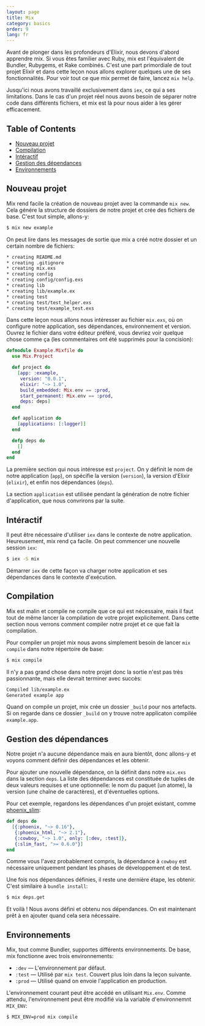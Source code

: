 ```yaml
---
layout: page
title: Mix
category: basics
order: 9
lang: fr
---
```


Avant de plonger dans les profondeurs d'Elixir, nous devons d'abord apprendre mix. Si vous êtes familier avec Ruby, mix est l'équivalent de Bundler, Rubygems, et Rake combinés. C'est une part primordiale de tout projet Elixir et dans cette leçon nous allons explorer quelques une de ses fonctionnalités. Pour voir tout ce que mix permet de faire, lancez `mix help`.

Jusqu'ici nous avons travaillé exclusivement dans `iex`, ce qui a ses limitations. Dans le cas d'un projet réel nous avons besoin de séparer notre code dans différents fichiers, et mix est là pour nous aider à les gérer efficacement.

## Table of Contents

- [Nouveau projet](#nouveau-projet)
- [Compilation](#compilation)
- [Intéractif](#interactif)
- [Gestion des dépendances](#gestion-des-dependances)
- [Environnements](#environnements)

## Nouveau projet

Mix rend facile la création de nouveau projet avec la commande `mix new`. Cela génére la structure de dossiers de notre projet et crée des fichiers de base. C'est tout simple, allons-y:

```bash
$ mix new example
```

On peut lire dans les messages de sortie que mix a créé notre dossier et un certain nombre de fichiers:

```bash
* creating README.md
* creating .gitignore
* creating mix.exs
* creating config
* creating config/config.exs
* creating lib
* creating lib/example.ex
* creating test
* creating test/test_helper.exs
* creating test/example_test.exs
```

Dans cette leçon nous allons nous intéresser au fichier `mix.exs`, où on configure notre application, ses dépendances, environnement et version. Ouvrez le fichier dans votre éditeur préféré, vous devriez voir quelque chose comme ça (les commentaires ont été supprimés pour la concision):

```elixir
defmodule Example.Mixfile do
  use Mix.Project

  def project do
    [app: :example,
     version: "0.0.1",
     elixir: "~> 1.0",
     build_embedded: Mix.env == :prod,
     start_permanent: Mix.env == :prod,
     deps: deps]
  end

  def application do
    [applications: [:logger]]
  end

  defp deps do
    []
  end
end
```

La première section qui nous intéresse est `project`. On y définit le nom de notre application (`app`), on spécifie la version (`version`), la version d'Elixir (`elixir`), et enfin nos dépendances (`deps`).

La section `application` est utilisée pendant la génération de notre fichier d'application, que nous convrirons par la suite.

## <a name="interactif"></a>Intéractif

Il peut être nécessaire d'utiliser `iex` dans le contexte de notre application. Heureusement, mix rend ça facile. On peut commencer une nouvelle session `iex`:

```bash
$ iex -S mix
```

Démarrer `iex` de cette façon va charger notre application et ses dépendances dans le contexte d'exécution.

## Compilation

Mix est malin et compile ne compile que ce qui est nécessaire, mais il faut tout de même lancer la compilation de votre projet explicitement. Dans cette section nous verrons comment compiler notre projet et ce que fait la compilation.

Pour compiler un projet mix nous avons simplement besoin de lancer `mix compile` dans notre répertoire de base:

```bash
$ mix compile
```

Il n'y a pas grand chose dans notre projet donc la sortie n'est pas très passionnante, mais elle devrait terminer avec succès:

```bash
Compiled lib/example.ex
Generated example app
```

Quand on compile un projet, mix crée un dossier `_build` pour nos artefacts. Si on regarde dans ce dossier `_build` on y trouve notre applicaton compilée `example.app`.

## <a name="gestion-des-dependances"></a>Gestion des dépendances

Notre projet n'a aucune dépendance mais en aura bientôt, donc allons-y et voyons comment définir des dépendances et les obtenir.

Pour ajouter une nouvelle dépendance, on la définit dans notre `mix.exs` dans la section `deps`. La liste des dépendances est constituée de tuples de deux valeurs requises et une optionnelle: le nom du paquet (un atome), la version (une chaîne de caractères), et d'éventuelles options.

Pour cet exemple, regardons les dépendances d'un projet existant, comme [phoenix_slim](https://github.com/doomspork/phoenix_slim):

```elixir
def deps do
  [{:phoenix, "~> 0.16"},
   {:phoenix_html, "~> 2.1"},
   {:cowboy, "~> 1.0", only: [:dev, :test]},
   {:slim_fast, ">= 0.6.0"}]
end
```

Comme vous l'avez probablement compris, la dépendance à `cowboy` est nécessaire uniquement pendant les phases de développement et de test.

Une fois nos dépendances définies, il reste une dernière étape, les obtenir. C'est similaire à `bundle install`:

```bash
$ mix deps.get
```

Et voilà ! Nous avons défini et obtenu nos dépendances. On est maintenant prêt à en ajouter quand cela sera nécessaire.

## Environnements

Mix, tout comme Bundler, supportes différents environnements. De base, mix fonctionne avec trois environnements: 

+ `:dev` — L'environnement par défaut.
+ `:test` — Utilisé par `mix test`. Couvert plus loin dans la leçon suivante.
+ `:prod` — Utilisé quand on envoie l'application en production.

L'environnement courant peut être accédé en utilisant `Mix.env`. Comme attendu, l'environnement peut être modifié via la variable d'environnemnt `MIX_ENV`:

```bash
$ MIX_ENV=prod mix compile
```
